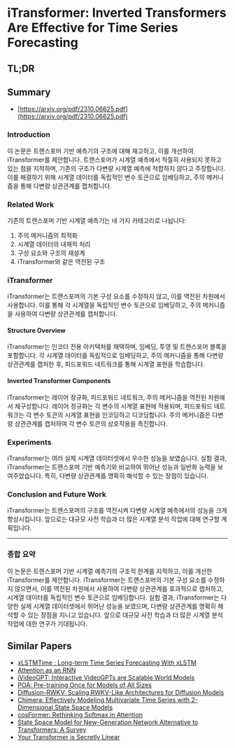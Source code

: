 # iTransformer: Inverted Transformers Are Effective for Time Series Forecasting
## TL;DR
## Summary
- [https://arxiv.org/pdf/2310.06625.pdf](https://arxiv.org/pdf/2310.06625.pdf)

### Introduction

이 논문은 트랜스포머 기반 예측기의 구조에 대해 재고하고, 이를 개선하여 iTransformer를 제안합니다. 트랜스포머가 시계열 예측에서 적절히 사용되지 못하고 있는 점을 지적하며, 기존의 구조가 다변량 시계열 예측에 적합하지 않다고 주장합니다. 이를 해결하기 위해 시계열 데이터를 독립적인 변수 토큰으로 임베딩하고, 주의 메커니즘을 통해 다변량 상관관계를 캡처합니다.

### Related Work

기존의 트랜스포머 기반 시계열 예측기는 네 가지 카테고리로 나뉩니다: 
1. 주의 메커니즘의 최적화
2. 시계열 데이터의 내재적 처리
3. 구성 요소와 구조의 재설계
4. iTransformer와 같은 역전된 구조

### iTransformer

iTransformer는 트랜스포머의 기본 구성 요소를 수정하지 않고, 이를 역전된 차원에서 사용합니다. 이를 통해 각 시계열을 독립적인 변수 토큰으로 임베딩하고, 주의 메커니즘을 사용하여 다변량 상관관계를 캡처합니다.

#### Structure Overview

iTransformer는 인코더 전용 아키텍처를 채택하며, 임베딩, 투영 및 트랜스포머 블록을 포함합니다. 각 시계열 데이터를 독립적으로 임베딩하고, 주의 메커니즘을 통해 다변량 상관관계를 캡처한 후, 피드포워드 네트워크를 통해 시계열 표현을 학습합니다.

#### Inverted Transformer Components

iTransformer는 레이어 정규화, 피드포워드 네트워크, 주의 메커니즘을 역전된 차원에서 재구성합니다. 레이어 정규화는 각 변수의 시계열 표현에 적용되며, 피드포워드 네트워크는 각 변수 토큰의 시계열 표현을 인코딩하고 디코딩합니다. 주의 메커니즘은 다변량 상관관계를 캡처하여 각 변수 토큰의 상호작용을 촉진합니다.

### Experiments

iTransformer는 여러 실제 시계열 데이터셋에서 우수한 성능을 보였습니다. 실험 결과, iTransformer는 트랜스포머 기반 예측기와 비교하여 뛰어난 성능과 일반화 능력을 보여주었습니다. 특히, 다변량 상관관계를 명확히 해석할 수 있는 장점이 있습니다.

### Conclusion and Future Work

iTransformer는 트랜스포머의 구조를 역전시켜 다변량 시계열 예측에서의 성능을 크게 향상시킵니다. 앞으로는 대규모 사전 학습과 더 많은 시계열 분석 작업에 대해 연구할 계획입니다.

---

### 종합 요약

이 논문은 트랜스포머 기반 시계열 예측기의 구조적 한계를 지적하고, 이를 개선한 iTransformer를 제안합니다. iTransformer는 트랜스포머의 기본 구성 요소를 수정하지 않으면서, 이를 역전된 차원에서 사용하여 다변량 상관관계를 효과적으로 캡처하고, 시계열 데이터를 독립적인 변수 토큰으로 임베딩합니다. 실험 결과, iTransformer는 다양한 실제 시계열 데이터셋에서 뛰어난 성능을 보였으며, 다변량 상관관계를 명확히 해석할 수 있는 장점을 지니고 있습니다. 앞으로 대규모 사전 학습과 더 많은 시계열 분석 작업에 대한 연구가 기대됩니다.

## Similar Papers
- [xLSTMTime : Long-term Time Series Forecasting With xLSTM](2407.10240.md)
- [Attention as an RNN](2405.13956.md)
- [iVideoGPT: Interactive VideoGPTs are Scalable World Models](2405.15223.md)
- [POA: Pre-training Once for Models of All Sizes](2408.01031.md)
- [Diffusion-RWKV: Scaling RWKV-Like Architectures for Diffusion Models](2404.04478.md)
- [Chimera: Effectively Modeling Multivariate Time Series with 2-Dimensional State Space Models](2406.04320.md)
- [cosFormer: Rethinking Softmax in Attention](2202.08791.md)
- [State Space Model for New-Generation Network Alternative to Transformers: A Survey](2404.09516.md)
- [Your Transformer is Secretly Linear](2405.12250.md)
